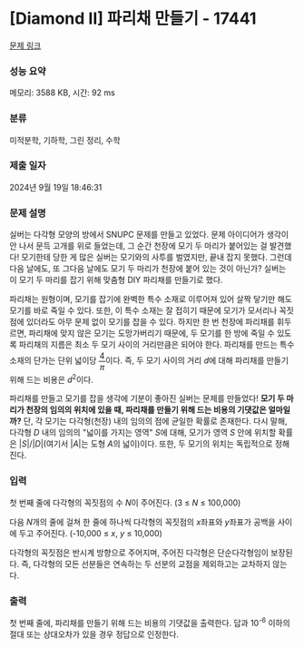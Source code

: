 # [Diamond II] 파리채 만들기 - 17441 

[문제 링크](https://www.acmicpc.net/problem/17441) 

### 성능 요약

메모리: 3588 KB, 시간: 92 ms

### 분류

미적분학, 기하학, 그린 정리, 수학

### 제출 일자

2024년 9월 19일 18:46:31

### 문제 설명

<p>실버는 다각형 모양의 방에서 SNUPC 문제를 만들고 있었다. 문제 아이디어가 생각이 안 나서 문득 고개를 위로 들었는데, 그 순간 천장에 모기 두 마리가 붙어있는 걸 발견했다! 모기한테 당한 게 많은 실버는 모기와의 사투를 벌였지만, 끝내 잡지 못했다. 그런데 다음 날에도, 또 그다음 날에도 모기 두 마리가 천장에 붙어 있는 것이 아닌가? 실버는 이 모기 두 마리를 잡기 위해 맞춤형 DIY 파리채를 만들기로 했다.</p>

<p>파리채는 원형이며, 모기를 잡기에 완벽한 특수 소재로 이루어져 있어 살짝 닿기만 해도 모기를 바로 죽일 수 있다. 또한, 이 특수 소재는 잘 접히기 때문에 모기가 모서리나 꼭짓점에 있더라도 아무 문제 없이 모기를 잡을 수 있다. 하지만 한 번 천장에 파리채를 휘두르면, 파리채에 맞지 않은 모기는 도망가버리기 때문에, 두 모기를 한 방에 죽일 수 있도록 파리채의 지름은 최소 두 모기 사이의 거리만큼은 되어야 한다. 파리채를 만드는 특수 소재의 단가는 단위 넓이당 <span style="display: inline-block; position: relative; vertical-align: middle; letter-spacing: 0.001em; text-align: center;"><span style="display: block; padding: 0.1em;">4</span><span style="display: none; padding: 0.1em;">/</span><span style="display: block; padding: 0.1em; border-top: thin solid black;"><span style="font-style: italic;">π</span></span></span>이다. 즉, 두 모기 사이의 거리 <span style="font-style: italic;">d</span>에 대해 파리채를 만들기 위해 드는 비용은 <span style="font-style: italic;">d</span><sup>2</sup>이다.</p>

<p>파리채를 만들고 모기를 잡을 생각에 기분이 좋아진 실버는 문제를 만들었다! <strong>모기 두 마리가 천장의 임의의 위치에 있을 때, 파리채를 만들기 위해 드는 비용의 기댓값은 얼마일까?</strong> 단, 각 모기는 다각형(천장) 내의 임의의 점에 균일한 확률로 존재한다. 다시 말해, 다각형 <span style="font-style: italic;">D</span> 내의 임의의 "넓이를 가지는 영역" <span style="font-style: italic;">S</span>에 대해, 모기가 영역 <span style="font-style: italic;">S</span> 안에 위치할 확률은 |<span style="font-style: italic;">S</span>|/|<span style="font-style: italic;">D</span>|(여기서 |<span style="font-style: italic;">A</span>|는 도형 <span style="font-style: italic;">A</span>의 넓이)이다. 또한, 두 모기의 위치는 독립적으로 정해진다.</p>

### 입력 

 <p>첫 번째 줄에 다각형의 꼭짓점의 수 <span style="font-style: italic;">N</span>이 주어진다. (3 ≤ <span style="font-style: italic;">N</span> ≤ 100,000)</p>

<p>다음 <span style="font-style: italic;">N</span>개의 줄에 걸쳐 한 줄에 하나씩 다각형의 꼭짓점의 <span style="font-style: italic;">x</span>좌표와 <span style="font-style: italic;">y</span>좌표가 공백을 사이에 두고 주어진다. (-10,000 ≤ <span style="font-style: italic;">x</span>, <span style="font-style: italic;">y</span> ≤ 10,000)</p>

<p>다각형의 꼭짓점은 반시계 방향으로 주어지며, 주어진 다각형은 단순다각형임이 보장된다. 즉, 다각형의 모든 선분들은 연속하는 두 선분의 교점을 제외하고는 교차하지 않는다.</p>

### 출력 

 <p>첫 번째 줄에, 파리채를 만들기 위해 드는 비용의 기댓값을 출력한다. 답과 10<sup>-6</sup> 이하의 절대 또는 상대오차가 있을 경우 정답으로 인정한다.</p>

